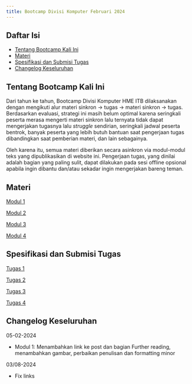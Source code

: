 ```yaml
---
title: Bootcamp Divisi Komputer Februari 2024
---
```


## Daftar Isi
* [Tentang Bootcamp Kali Ini](#tentang-bootcamp-kali-ini)
* [Materi](#materi)
* [Spesifikasi dan Submisi Tugas](#spesifikasi-dan-submisi-tugas)
* [Changelog Keseluruhan](#changelog-keseluruhan)

## Tentang Bootcamp Kali Ini
Dari tahun ke tahun, Bootcamp Divisi Komputer HME ITB dilaksanakan dengan mengikuti alur materi sinkron -> tugas -> materi sinkron -> tugas. Berdasarkan evaluasi, strategi ini masih belum optimal karena seringkali peserta merasa mengerti materi sinkron lalu ternyata tidak dapat mengerjakan tugasnya lalu *struggle* sendirian, seringkali jadwal peserta bentrok, banyak peserta yang lebih butuh bantuan saat pengerjaan tugas dibandingkan saat pemberian materi, dan lain sebagainya.

Oleh karena itu, semua materi diberikan secara asinkron via modul-modul teks yang dipublikasikan di website ini. Pengerjaan tugas, yang dinilai adalah bagian yang paling sulit, dapat dilakukan pada sesi offline opsional apabila ingin dibantu dan/atau sekadar ingin mengerjakan bareng teman. 

## Materi 
[Modul 1](https://divkomitb.github.io/bootcamp022024/modul_1)

[Modul 2](https://divkomitb.github.io/bootcamp022024/modul_2)

[Modul 3](https://divkomitb.github.io/bootcamp022024/modul_3)

[Modul 4](https://divkomitb.github.io/bootcamp022024/modul_4)

## Spesifikasi dan Submisi Tugas
[Tugas 1](https://divkomitb.github.io/bootcamp022024/tugas_1)

[Tugas 2](https://divkomitb.github.io/bootcamp022024/tugas_2)

[Tugas 3](https://divkomitb.github.io/bootcamp022024/tugas_3)

[Tugas 4](https://divkomitb.github.io/bootcamp022024/tugas_4)

## Changelog Keseluruhan
05-02-2024
* Modul 1: Menambahkan link ke post dan bagian Further reading, menambahkan gambar, perbaikan penulisan dan formatting minor

03/08-2024
* Fix links

